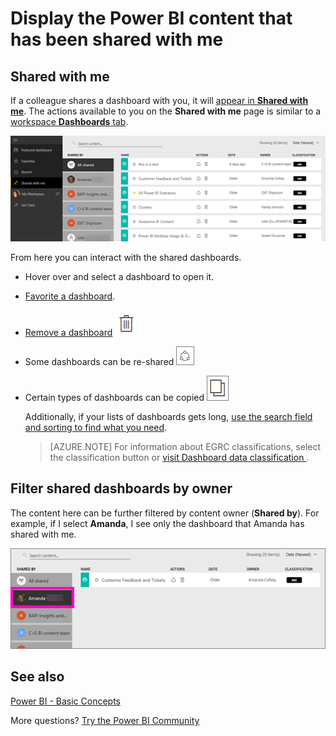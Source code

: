 ﻿<properties
   pageTitle="Display the Power BI content that has been shared with me"
   description="documentation for shared with me in Power BI"
   services="powerbi"
   documentationCenter=""
   authors="mihart"
   manager="mblythe"
   backup=""
   editor=""
   tags=""
   qualityFocus="no"
   qualityDate=""/>

<tags
   ms.service="powerbi"
   ms.devlang="NA"
   ms.topic="article"
   ms.tgt_pltfrm="NA"
   ms.workload="powerbi"
   ms.date="11/10/2016"
   ms.author="mihart"/>

# Display the Power BI content that has been shared with me
## Shared with me
If a colleague shares a dashboard with you, it will [appear in **Shared with me**](powerbi-service-new-shared-with-me.md). The actions available to you on the **Shared with me** page is similar to a [workspace **Dashboards** tab](powerbi-service-workspaces.md). 

![](media/powerbi-service-shared-with-me/power-bi-shared-with-me.png)

From here you can interact with the shared dashboards.

-  Hover over and select a dashboard to open it.

-  [Favorite a dashboard](powerbi-service-new-favorite-dashboards.md).

-  [Remove a dashboard](powerbi-service-delete.md)  ![](media/powerbi-service-new-dashboards/power-bi-delete-icon.png)

-   Some dashboards can be re-shared  ![](media/powerbi-service-shared-with-me/power-bi-share-icon.png)

-  Certain types of dashboards can be copied ![](media/powerbi-service-new-dashboards/power-bi-copy-icon.png)

    Additionally, if your lists of dashboards gets long, [use the search field and sorting to find what you need](powerbi-service-search-filter-sort.md).

    >[AZURE.NOTE] For information about EGRC classifications, select the classification button or [visit Dashboard data classification ](powerbi-service-data-classification.md).

##  Filter shared dashboards by owner

The content here can be further filtered by content owner (**Shared by**). For example, if I select **Amanda**, I see only the dashboard that Amanda has shared with me.

![](media/powerbi-service-shared-with-me/power-bi-shared-byowner.png)


##  See also

[Power BI - Basic Concepts](powerbi-service-basic-concepts.md)

More questions? [Try the Power BI Community](http://community.powerbi.com/)
